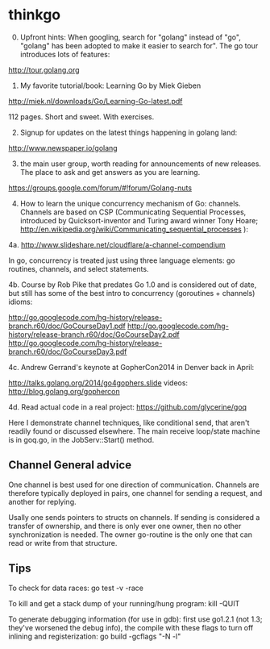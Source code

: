 thinkgo
=======

0. Upfront hints: When googling, search for "golang" instead of "go", "golang" has been adopted to make it easier to search for". The go tour introduces lots of features:

http://tour.golang.org

1. My favorite tutorial/book:
Learning Go by Miek Gieben

http://miek.nl/downloads/Go/Learning-Go-latest.pdf

112 pages. Short and sweet. With exercises.

2. Signup for updates on the latest things happening in golang land:

http://www.newspaper.io/golang

3. the main user group, worth reading for announcements of new releases. The place to ask and get answers as you are learning.

https://groups.google.com/forum/#!forum/Golang-nuts


4. How to learn the unique concurrency mechanism of Go: channels. Channels are based on CSP (Communicating Sequential Processes, introduced by Quicksort-inventor and Turing award winner Tony Hoare; http://en.wikipedia.org/wiki/Communicating_sequential_processes ):

4a. http://www.slideshare.net/cloudflare/a-channel-compendium

In go, concurrency is treated just using three language elements: go routines, channels, and select statements.

4b. Course by Rob Pike that predates Go 1.0 and is considered out of date, but still has
some of the best intro to concurrency (goroutines + channels) idioms:

http://go.googlecode.com/hg-history/release-branch.r60/doc/GoCourseDay1.pdf
http://go.googlecode.com/hg-history/release-branch.r60/doc/GoCourseDay2.pdf
http://go.googlecode.com/hg-history/release-branch.r60/doc/GoCourseDay3.pdf

4c. Andrew Gerrand's keynote at GopherCon2014 in Denver back in April:

http://talks.golang.org/2014/go4gophers.slide
videos: http://blog.golang.org/gophercon

4d. Read actual code in a real project: https://github.com/glycerine/goq

Here I demonstrate channel techniques, like conditional send, that aren't readily found or discussed elsewhere. The main receive loop/state machine is in goq.go, in the JobServ::Start() method.

Channel General advice
-----------------

One channel is best used for one direction of communication. Channels are therefore typically deployed in pairs, one channel for sending a request, and another for replying.

Usally one sends pointers to structs on channels. If sending is considered a transfer of ownership, and there is only ever one owner, then no other synchronization is needed. The owner go-routine is the only one that can read or write from that structure.

Tips
----
To check for data races: go test -v -race

To kill and get a stack dump of your running/hung program: kill -QUIT <pid>

To generate debugging information (for use in gdb): first use go1.2.1 (not 1.3; they've worsened the debug info), the compile with these flags to turn off inlining and registerization: go build -gcflags "-N -l"


